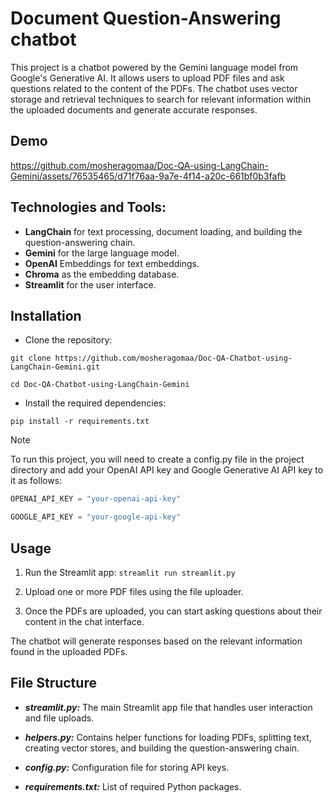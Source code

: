 # Document Question-Answering chatbot

This project is a chatbot powered by the Gemini language model from Google's Generative AI. It allows users to upload PDF files and ask questions related to the content of the PDFs. The chatbot uses vector storage and retrieval techniques to search for relevant information within the uploaded documents and generate accurate responses.

## Demo

https://github.com/mosheragomaa/Doc-QA-using-LangChain-Gemini/assets/76535465/d71f76aa-9a7e-4f14-a20c-661bf0b3fafb

## Technologies and Tools:
- **LangChain**  for text processing, document loading, and building the question-answering chain.
- **Gemini** for the large language model.
- **OpenAI** Embeddings for text embeddings.
- **Chroma** as the embedding database.
- **Streamlit** for the user interface.

## Installation

- Clone the repository:

` git clone https://github.com/mosheragomaa/Doc-QA-Chatbot-using-LangChain-Gemini.git `

` cd Doc-QA-Chatbot-using-LangChain-Gemini `


- Install the required dependencies:

` pip install -r requirements.txt ` 

> [!NOTE]
> To run this project, you will need to create a config.py file in the project directory and add your OpenAI API key and Google Generative AI API key to it as follows:

```python
OPENAI_API_KEY = "your-openai-api-key" 

GOOGLE_API_KEY = "your-google-api-key"
```


## Usage

1. Run the Streamlit app: ` streamlit run streamlit.py `

2. Upload one or more PDF files using the file uploader.

3. Once the PDFs are uploaded, you can start asking questions about their content in the chat interface.

The chatbot will generate responses based on the relevant information found in the uploaded PDFs.

## File Structure
- _**streamlit.py:**_ The main Streamlit app file that handles user interaction and file uploads.

- _**helpers.py:**_ Contains helper functions for loading PDFs, splitting text, creating vector stores, and building the question-answering chain.

- _**config.py:**_ Configuration file for storing API keys.

- _**requirements.txt:**_ List of required Python packages.
